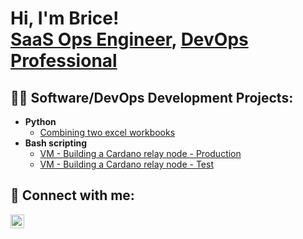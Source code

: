 <h1>Hi, I'm Brice! <br/><a href="https://github.com/deresolution20">SaaS Ops Engineer</a>, <a href="https://www.linkedin.com/in/briceneal/">DevOps Professional</a> </h1>

<h2>👨‍💻 Software/DevOps Development Projects:</h2>

- <b>Python</b>
  - [Combining two excel workbooks](https://github.com/deresolution20/Google-Colab-combine-two-excel-wbks)
- <b>Bash scripting</b>
  - [VM - Building a Cardano relay node - Production](https://github.com/deresolution20/Cardano-Mainnet-Relay-Node)
  - [VM - Building a Cardano relay node - Test](https://github.com/deresolution20/Cardano-TestNet-Relay-node)
<h2> 🤳 Connect with me:</h2>

[<img align="left" alt="BriceNeal | LinkedIn" width="22px" src="https://cdn.jsdelivr.net/npm/simple-icons@v3/icons/linkedin.svg" />][linkedin]

[linkedin]: https://linkedin.com/in/briceneal

<!--

Here are some ideas to get you started:

- 🔭 I’m currently working on ...
- 🌱 I’m currently learning ...
- 👯 I’m looking to collaborate on ...
- 🤔 I’m looking for help with ...
- 💬 Ask me about ...
- 📫 How to reach me: ...
- 😄 Pronouns: ...
- ⚡ Fun fact: ...
-->
